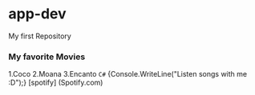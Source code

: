 # app-dev
My first Repository
### My favorite Movies
1.Coco
2.Moana
3.Encanto
`C#`
{Console.WriteLine("Listen songs with me :D");}
[spotify]
(Spotify.com)
